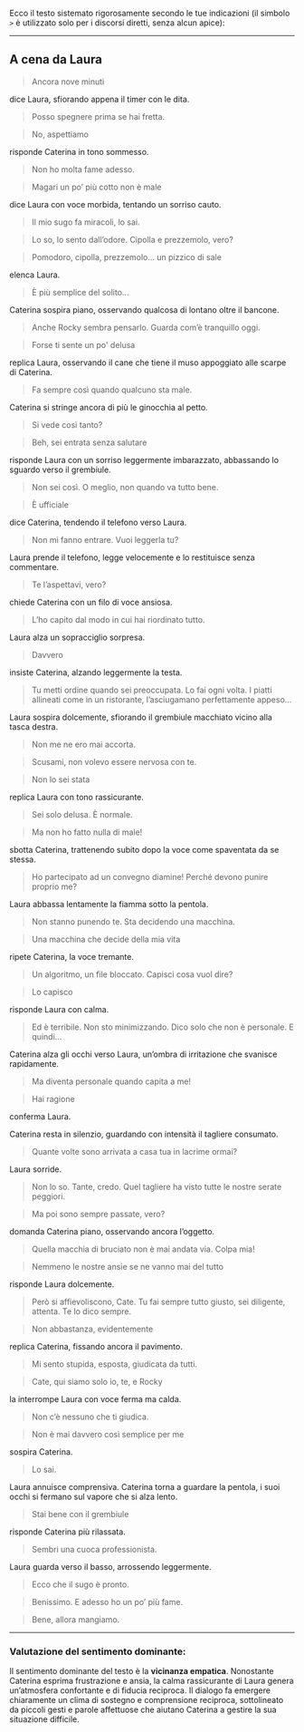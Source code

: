 Ecco il testo sistemato rigorosamente secondo le tue indicazioni (il simbolo `>` è utilizzato solo per i discorsi diretti, senza alcun apice):

---

## A cena da Laura

> Ancora nove minuti

dice Laura, sfiorando appena il timer con le dita.

> Posso spegnere prima se hai fretta.

> No, aspettiamo

risponde Caterina in tono sommesso.

> Non ho molta fame adesso.

> Magari un po’ più cotto non è male

dice Laura con voce morbida, tentando un sorriso cauto.

> Il mio sugo fa miracoli, lo sai.

> Lo so, lo sento dall’odore. Cipolla e prezzemolo, vero?

> Pomodoro, cipolla, prezzemolo... un pizzico di sale

elenca Laura.

> È più semplice del solito...

Caterina sospira piano, osservando qualcosa di lontano oltre il bancone.

> Anche Rocky sembra pensarlo. Guarda com’è tranquillo oggi.

> Forse ti sente un po' delusa

replica Laura, osservando il cane che tiene il muso appoggiato alle scarpe di Caterina.

> Fa sempre così quando qualcuno sta male.

Caterina si stringe ancora di più le ginocchia al petto.

> Si vede così tanto?

> Beh, sei entrata senza salutare

risponde Laura con un sorriso leggermente imbarazzato, abbassando lo sguardo verso il grembiule.

> Non sei così. O meglio, non quando va tutto bene.

> È ufficiale

dice Caterina, tendendo il telefono verso Laura.

> Non mi fanno entrare. Vuoi leggerla tu?

Laura prende il telefono, legge velocemente e lo restituisce senza commentare.

> Te l’aspettavi, vero?

chiede Caterina con un filo di voce ansiosa.

> L’ho capito dal modo in cui hai riordinato tutto.

Laura alza un sopracciglio sorpresa.

> Davvero

insiste Caterina, alzando leggermente la testa.

> Tu metti ordine quando sei preoccupata. Lo fai ogni volta. I piatti allineati come in un ristorante, l’asciugamano perfettamente appeso...

Laura sospira dolcemente, sfiorando il grembiule macchiato vicino alla tasca destra.

> Non me ne ero mai accorta.

> Scusami, non volevo essere nervosa con te.

> Non lo sei stata

replica Laura con tono rassicurante.

> Sei solo delusa. È normale.

> Ma non ho fatto nulla di male!

sbotta Caterina, trattenendo subito dopo la voce come spaventata da se stessa.

> Ho partecipato ad un convegno diamine! Perché devono punire proprio me?

Laura abbassa lentamente la fiamma sotto la pentola.

> Non stanno punendo te. Sta decidendo una macchina.

> Una macchina che decide della mia vita

ripete Caterina, la voce tremante.

> Un algoritmo, un file bloccato. Capisci cosa vuol dire?

> Lo capisco

risponde Laura con calma.

> Ed è terribile. Non sto minimizzando. Dico solo che non è personale. E quindi...

Caterina alza gli occhi verso Laura, un’ombra di irritazione che svanisce rapidamente.

> Ma diventa personale quando capita a me!

> Hai ragione

conferma Laura.

Caterina resta in silenzio, guardando con intensità il tagliere consumato.

> Quante volte sono arrivata a casa tua in lacrime ormai?

Laura sorride.

> Non lo so. Tante, credo. Quel tagliere ha visto tutte le nostre serate peggiori.

> Ma poi sono sempre passate, vero?

domanda Caterina piano, osservando ancora l’oggetto.

> Quella macchia di bruciato non è mai andata via. Colpa mia!

> Nemmeno le nostre ansie se ne vanno mai del tutto

risponde Laura dolcemente.

> Però si affievoliscono, Cate. Tu fai sempre tutto giusto, sei diligente, attenta. Te lo dico sempre.

> Non abbastanza, evidentemente

replica Caterina, fissando ancora il pavimento.

> Mi sento stupida, esposta, giudicata da tutti.

> Cate, qui siamo solo io, te, e Rocky

la interrompe Laura con voce ferma ma calda.

> Non c’è nessuno che ti giudica.

> Non è mai davvero così semplice per me

sospira Caterina.

> Lo sai.

Laura annuisce comprensiva. Caterina torna a guardare la pentola, i suoi occhi si fermano sul vapore che si alza lento.

> Stai bene con il grembiule

risponde Caterina più rilassata.

> Sembri una cuoca professionista.

Laura guarda verso il basso, arrossendo leggermente.

> Ecco che il sugo è pronto.

> Benissimo. E adesso ho un po’ più fame.

> Bene, allora mangiamo.

---

### Valutazione del sentimento dominante:

Il sentimento dominante del testo è la **vicinanza empatica**.
Nonostante Caterina esprima frustrazione e ansia, la calma rassicurante di Laura genera un’atmosfera confortante e di fiducia reciproca. Il dialogo fa emergere chiaramente un clima di sostegno e comprensione reciproca, sottolineato da piccoli gesti e parole affettuose che aiutano Caterina a gestire la sua situazione difficile.
